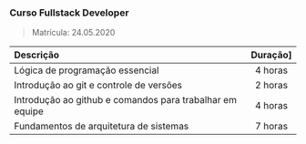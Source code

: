 ### Curso Fullstack Developer

>Matrícula: 24.05.2020

| Descrição  | Duração] |
| :------------ |:---------------:|
| Lógica de programação essencial | 4 horas |
| Introdução ao git e controle de versões        |  2 horas |
| Introdução ao github e comandos para trabalhar em equipe        |    4 horas |
| Fundamentos de arquitetura de sistemas        |   7 horas |

